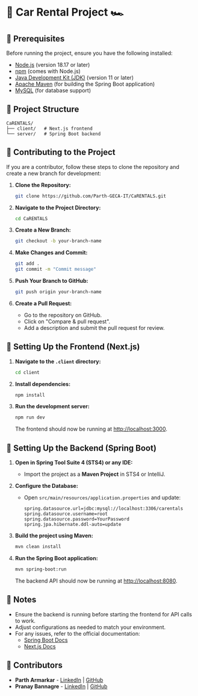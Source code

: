 # 🚗 Car Rental Project 🏎️

<!-- This repository contains a Car Rental Project with a Next.js frontend and a Spring Boot backend. -->

## 📝 Prerequisites 

Before running the project, ensure you have the following installed:

- [Node.js](https://nodejs.org/) (version 18.17 or later)
- [npm](https://www.npmjs.com/) (comes with Node.js)
- [Java Development Kit (JDK)](https://www.oracle.com/java/technologies/javase-jdk11-downloads.html) (version 11 or later)
- [Apache Maven](https://maven.apache.org/) (for building the Spring Boot application)
- [MySQL](https://dev.mysql.com/downloads/) (for database support)

## 📂 Project Structure

```
CaRENTALS/
├── client/   # Next.js frontend
└── server/   # Spring Boot backend
```

## 📌 Contributing to the Project

If you are a contributor, follow these steps to clone the repository and create a new branch for development:

1. **Clone the Repository:**

   ```bash
   git clone https://github.com/Parth-GECA-IT/CaRENTALS.git
   ```

2. **Navigate to the Project Directory:**

   ```bash
   cd CaRENTALS
   ```

3. **Create a New Branch:**

   ```bash
   git checkout -b your-branch-name
   ```

4. **Make Changes and Commit:**

   ```bash
   git add .
   git commit -m "Commit message"
   ```

5. **Push Your Branch to GitHub:**

   ```bash
   git push origin your-branch-name
   ```

6. **Create a Pull Request:**

   - Go to the repository on GitHub.
   - Click on "Compare & pull request".
   - Add a description and submit the pull request for review.

## 🚀 Setting Up the Frontend (Next.js)

1. **Navigate to the **`.client`** directory:**

   ```bash
   cd client
   ```

2. **Install dependencies:**

   ```bash
   npm install
   ```

3. **Run the development server:**

   ```bash
   npm run dev
   ```

   The frontend should now be running at [http://localhost:3000](http://localhost:3000).

## 🚀 Setting Up the Backend (Spring Boot)

1. **Open in Spring Tool Suite 4 (STS4) or any IDE:**

   - Import the project as a **Maven Project** in STS4 or IntelliJ.

2. **Configure the Database:**

   - Open `src/main/resources/application.properties` and update:
     ```properties
     spring.datasource.url=jdbc:mysql://localhost:3306/carentals
     spring.datasource.username=root
     spring.datasource.password=YourPassword
     spring.jpa.hibernate.ddl-auto=update
     ```

3. **Build the project using Maven:**

   ```bash
   mvn clean install
   ```

4. **Run the Spring Boot application:**

   ```bash
   mvn spring-boot:run
   ```

   The backend API should now be running at [http://localhost:8080](http://localhost:8080).

## 📝 Notes

- Ensure the backend is running before starting the frontend for API calls to work.
- Adjust configurations as needed to match your environment.
- For any issues, refer to the official documentation:
  - [Spring Boot Docs](https://docs.spring.io/spring-boot/docs/current/reference/html/getting-started.html)
  - [Next.js Docs](https://nextjs.org/docs/getting-started)

## 👥 Contributors

- **Parth Armarkar** - [LinkedIn](http://www.linkedin.com/in/parth-armarkar-052551289) | [GitHub](https://github.com/Parth-GECA-IT)
- **Pranay Bannagre** - [LinkedIn](https://in.linkedin.com/in/pranay-bannagare-b69b76260) | [GitHub](https://github.com)